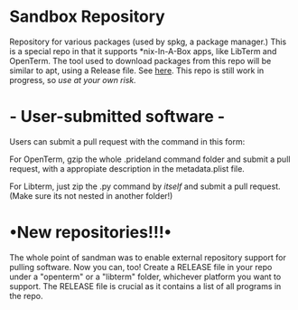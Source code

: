 # Sandbox Repository
Repository for various packages (used by spkg, a package manager.)
This is a special repo in that it supports *nix-In-A-Box apps, like LibTerm and OpenTerm.
The tool used to download packages from this repo will be similar to apt, using a Release file. See [here](https://github.com/sn3ksoftware/sandpkg).
This repo is still work in progress, so *use at your own risk.*

# - User-submitted software -

Users can submit a pull request with the command in this form:

For OpenTerm, gzip the whole .prideland command folder and submit a pull request, with a appropiate description in the metadata.plist file.

For Libterm, just zip the .py command by *itself* and submit a pull request. (Make sure its not nested in another folder!)

# •New repositories!!!•
The whole point of sandman was to enable external repository support for pulling software.
Now you can, too! Create a RELEASE file in your repo under a "openterm" or a "libterm" folder, whichever platform you want to support. The RELEASE file is crucial as it contains a list of all programs in the repo.
